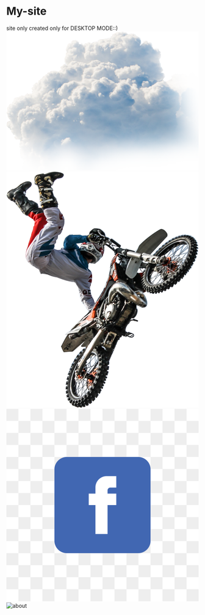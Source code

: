 # My-site
site only created only for DESKTOP MODE::)
 ![about](https://github.com/sukhad123/My-site/blob/main/clouds.png)
 ![about](https://github.com/sukhad123/My-site/blob/main/dirt.png.png)
 ![about](https://github.com/sukhad123/My-site/blob/main/facebook.png.png )
 ![about](  )
 
